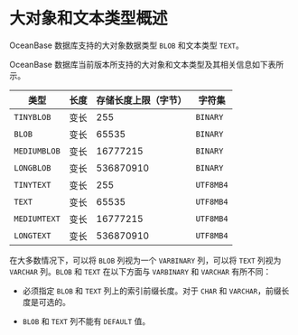 # 大对象和文本类型概述

OceanBase 数据库支持的大对象数据类型 `BLOB` 和文本类型 `TEXT`。

OceanBase 数据库当前版本所支持的大对象和文本类型及其相关信息如下表所示。

|      类型      | 长度 |   存储长度上限（字节）   |    字符集    |
|--------------|----|----------------|-----------|
| `TINYBLOB`   | 变长 | 255            | `BINARY`  |
| `BLOB`       | 变长 | 65535    | `BINARY`  |
| `MEDIUMBLOB` | 变长 | 16777215 | `BINARY`  |
| `LONGBLOB`   | 变长 | 536870910 | `BINARY`  |
| `TINYTEXT`   | 变长 | 255            | `UTF8MB4` |
| `TEXT`       | 变长 | 65535    | `UTF8MB4` |
| `MEDIUMTEXT` | 变长 | 16777215  | `UTF8MB4` |
| `LONGTEXT`   | 变长 | 536870910  | `UTF8MB4` |

在大多数情况下，可以将 `BLOB` 列视为一个 `VARBINARY` 列，可以将 `TEXT` 列视为 `VARCHAR` 列。`BLOB` 和 `TEXT` 在以下方面与 `VARBINARY` 和 `VARCHAR` 有所不同：

* 必须指定 `BLOB` 和 `TEXT` 列上的索引前缀长度。对于 `CHAR` 和 `VARCHAR`，前缀长度是可选的。

* `BLOB` 和 `TEXT` 列不能有 `DEFAULT` 值。
